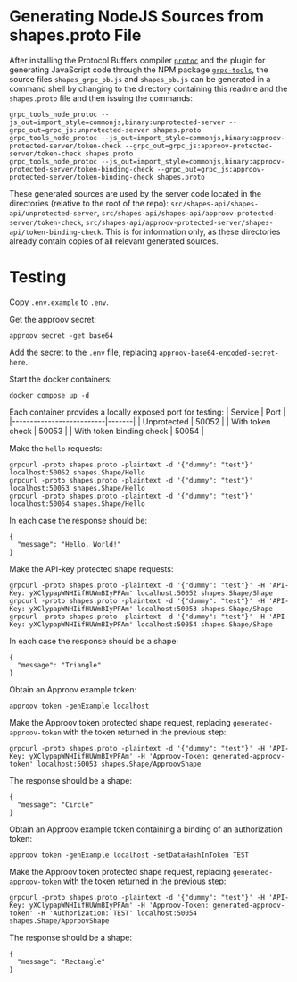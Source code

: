 # Generating NodeJS Sources from shapes.proto File

After installing the Protocol Buffers compiler [`protoc`](https://grpc.io/docs/protoc-installation/) and the plugin for generating JavaScript code through the NPM package [`grpc-tools`](https://www.npmjs.com/package/grpc-tools), the source files `shapes_grpc_pb.js` and `shapes_pb.js` can be generated in a command shell by changing to the directory containing this readme and the `shapes.proto` file and then issuing the commands:

```shell
grpc_tools_node_protoc --js_out=import_style=commonjs,binary:unprotected-server --grpc_out=grpc_js:unprotected-server shapes.proto
grpc_tools_node_protoc --js_out=import_style=commonjs,binary:approov-protected-server/token-check --grpc_out=grpc_js:approov-protected-server/token-check shapes.proto
grpc_tools_node_protoc --js_out=import_style=commonjs,binary:approov-protected-server/token-binding-check --grpc_out=grpc_js:approov-protected-server/token-binding-check shapes.proto
```

These generated sources are used by the server code located in the directories (relative to the root of the repo): `src/shapes-api/shapes-api/unprotected-server`, `src/shapes-api/shapes-api/approov-protected-server/token-check`, `src/shapes-api/approov-protected-server/shapes-api/token-binding-check`. This is for information only, as these directories already contain copies of all relevant generated sources.

# Testing

Copy `.env.example` to `.env`.

Get the approov secret:
```shell
approov secret -get base64
```

Add the secret to the `.env` file, replacing `approov-base64-encoded-secret-here`.

Start the docker containers:
```shell
docker compose up -d
```

Each container provides a locally exposed port for testing:
| Service                  | Port  |
|--------------------------|-------|
| Unprotected              | 50052 |
| With token check         | 50053 |
| With token binding check | 50054 |

Make the `hello` requests:
```shell
grpcurl -proto shapes.proto -plaintext -d '{"dummy": "test"}' localhost:50052 shapes.Shape/Hello
grpcurl -proto shapes.proto -plaintext -d '{"dummy": "test"}' localhost:50053 shapes.Shape/Hello
grpcurl -proto shapes.proto -plaintext -d '{"dummy": "test"}' localhost:50054 shapes.Shape/Hello
```
In each case the response should be:
```shell
{
  "message": "Hello, World!"
}
```

Make the API-key protected shape requests:
```shell
grpcurl -proto shapes.proto -plaintext -d '{"dummy": "test"}' -H 'API-Key: yXClypapWNHIifHUWmBIyPFAm' localhost:50052 shapes.Shape/Shape
grpcurl -proto shapes.proto -plaintext -d '{"dummy": "test"}' -H 'API-Key: yXClypapWNHIifHUWmBIyPFAm' localhost:50053 shapes.Shape/Shape
grpcurl -proto shapes.proto -plaintext -d '{"dummy": "test"}' -H 'API-Key: yXClypapWNHIifHUWmBIyPFAm' localhost:50054 shapes.Shape/Shape
```
In each case the response should be a shape:
```shell
{
  "message": "Triangle"
}
```

Obtain an Approov example token:
```shell
approov token -genExample localhost
```
Make the Approov token protected shape request, replacing `generated-approov-token` with the token returned in the previous step:
```shell
grpcurl -proto shapes.proto -plaintext -d '{"dummy": "test"}' -H 'API-Key: yXClypapWNHIifHUWmBIyPFAm' -H 'Approov-Token: generated-approov-token' localhost:50053 shapes.Shape/ApproovShape
```
The response should be a shape:
```shell
{
  "message": "Circle"
}
```

Obtain an Approov example token containing a binding of an authorization token:
```shell
approov token -genExample localhost -setDataHashInToken TEST
```

Make the Approov token protected shape request, replacing `generated-approov-token` with the token returned in the previous step:
```shell
grpcurl -proto shapes.proto -plaintext -d '{"dummy": "test"}' -H 'API-Key: yXClypapWNHIifHUWmBIyPFAm' -H 'Approov-Token: generated-approov-token' -H 'Authorization: TEST' localhost:50054 shapes.Shape/ApproovShape
```
The response should be a shape:
```shell
{
  "message": "Rectangle"
}
```
